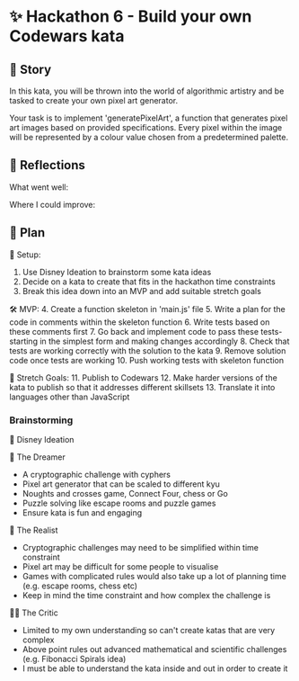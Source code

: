 # ✨ Hackathon 6 - Build your own Codewars kata

## 📖 Story

In this kata, you will be thrown into the world of algorithmic artistry and be tasked to create your own pixel art generator.

Your task is to implement 'generatePixelArt', a function that generates pixel art images based on provided specifications. Every pixel within the image will be represented by a colour value chosen from a predetermined palette.

## 💭 Reflections

What went well:

Where I could improve:

## 📝 Plan

🏁 Setup:

1. Use Disney Ideation to brainstorm some kata ideas
2. Decide on a kata to create that fits in the hackathon time constraints
3. Break this idea down into an MVP and add suitable stretch goals

🛠️ MVP: 
4. Create a function skeleton in 'main.js' file 
5. Write a plan for the code in comments within the skeleton function 
6. Write tests based on these comments first 
7. Go back and implement code to pass these tests- starting in the simplest form and making changes accordingly 
8. Check that tests are working correctly with the solution to the kata 
9. Remove solution code once tests are working 
10. Push working tests with skeleton function

🚀 Stretch Goals: 
11. Publish to Codewars 
12. Make harder versions of the kata to publish so that it addresses different skillsets 
13. Translate it into languages other than JavaScript

### Brainstorming

🏰 Disney Ideation

🌟 The Dreamer

- A cryptographic challenge with cyphers
- Pixel art generator that can be scaled to different kyu
- Noughts and crosses game, Connect Four, chess or Go
- Puzzle solving like escape rooms and puzzle games
- Ensure kata is fun and engaging

🤔 The Realist

- Cryptographic challenges may need to be simplified within time constraint
- Pixel art may be difficult for some people to visualise
- Games with complicated rules would also take up a lot of planning time (e.g. escape rooms, chess etc)
- Keep in mind the time constraint and how complex the challenge is

🕵️‍♂️ The Critic

- Limited to my own understanding so can't create katas that are very complex
- Above point rules out advanced mathematical and scientific challenges (e.g. Fibonacci Spirals idea)
- I must be able to understand the kata inside and out in order to create it

